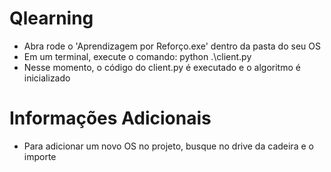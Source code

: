 # Qlearning
- Abra rode o 'Aprendizagem por Reforço.exe' dentro da pasta do seu OS
- Em um terminal, execute o comando:
    python .\client.py
- Nesse momento, o código do client.py é executado e o algoritmo é inicializado 

# Informações Adicionais
- Para adicionar um novo OS no projeto, busque no drive da cadeira e o importe
